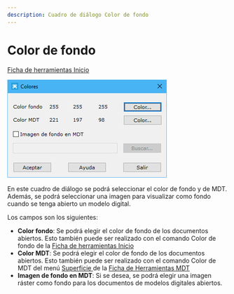 ```yaml
---
description: Cuadro de diálogo Color de fondo
---
```


# Color de fondo

[Ficha de herramientas Inicio](../fichas-de-herramientas/ficha-de-herramientas-inicio/)

![Cuadro de di&#xE1;logo Color de fondo](../../.gitbook/assets/image%20%2890%29.png)

En este cuadro de diálogo se podrá seleccionar el color de fondo y de MDT. Además, se podrá seleccionar una imagen para visualizar como fondo cuando se tenga abierto un modelo digital.

Los campos son los siguientes:

* **Color fondo**: Se podrá elegir el color de fondo de los documentos abiertos. Esto también puede ser realizado con el comando Color de fondo  de la [Ficha de herramientas Inicio](../fichas-de-herramientas/ficha-de-herramientas-inicio/)
* **Color MDT**: Se podrá elegir el color de fondo de los documentos abiertos. Esto también puede ser realizado con el comando Color de MDT  del menú [Superficie  ](vista-de-superficie-de-mdt.md)de la [Ficha de Herramientas MDT](../fichas-de-herramientas/ficha-de-herramientas-mdt/)
* **Imagen de fondo en MDT**: Si se desea, se podrá elegir una imagen ráster como fondo para los documentos de modelos digitales abiertos.



